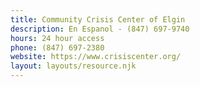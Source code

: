 ```yaml
---
title: Community Crisis Center of Elgin
description: En Espanol - (847) 697-9740
hours: 24 hour access
phone: (847) 697-2380
website: https://www.crisiscenter.org/
layout: layouts/resource.njk
---
```

